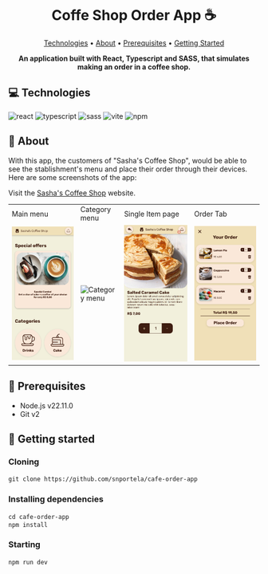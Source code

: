 [REACT_BADGE]: https://img.shields.io/badge/react-%2320232a.svg?style=for-the-badge&logo=react&logoColor=%2361DAFB
[TYPESCRIPT_BADGE]: https://img.shields.io/badge/typescript-%23007ACC.svg?style=for-the-badge&logo=typescript&logoColor=white
[SASS_BADGE]: https://img.shields.io/badge/SASS-hotpink.svg?style=for-the-badge&logo=SASS&logoColor=white
[NPM_BADGE]: https://img.shields.io/badge/NPM-%23CB3837.svg?style=for-the-badge&logo=npm&logoColor=white
[VITE_BADGE]: https://img.shields.io/badge/vite-%23646CFF.svg?style=for-the-badge&logo=vite&logoColor=white

<h1 align="center" style="font-weight: bold;">Coffe Shop Order App ☕</h1>

<p align="center">
 <a href="#technologies">Technologies</a> • 
 <a href="#about">About</a> • 
 <a href="#requisites">Prerequisites</a> • 
 <a href="#started">Getting Started</a> 
</p>

<p align="center">
    <b>An application built with React, Typescript and SASS, that simulates making an order in a coffee shop. </b>
</p>

<h2 id="technologies">💻 Technologies</h2>

![react][REACT_BADGE]
![typescript][TYPESCRIPT_BADGE]
![sass][SASS_BADGE]
![vite][VITE_BADGE]
![npm][NPM_BADGE]

<h2 id="about">📌 About</h2>

<p>
  With this app, the customers of "Sasha's Coffee Shop", would be able to see the stablishment's menu and place their order through their devices. Here are some screenshots of the app:
</p>

Visit the [Sasha's Coffee Shop](https://sasha-coffee-shop.pages.dev/) website.

<table>
  <tr>
    <td>Main menu</td>
    <td>Category menu</td>
    <td>Single Item page</td>
    <td>Order Tab</td>
  </tr>
  <tr>
    <td><img src=".github/screenshot1.png" alt="Main menu" width="430px"></td>
    <td><img src=".github/screenshot2.png" alt="Category menu" width="430px"></td>
    <td><img src=".github/screenshot3.png" alt="Single Item page" width="430px"></td>
    <td><img src=".github/screenshot4.png" alt="Order Tab" width="430px"></td>
  </tr>
</table>

<h2 id="requisites">📝 Prerequisites</h2>

- Node.js v22.11.0
- Git v2

<h2 id="started">🚀 Getting started</h2>

<h3>Cloning</h3>

```shell
git clone https://github.com/snportela/cafe-order-app
```

<h3>Installing dependencies</h3>

```shell
cd cafe-order-app
npm install
```

<h3>Starting</h3>

```shell
npm run dev
```
